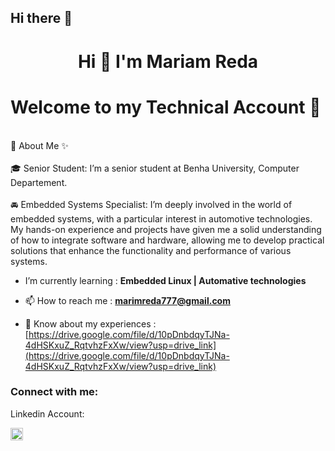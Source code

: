 ## Hi there 👋

<h1 align="center">Hi 👋 I'm Mariam Reda</h1>
 <h1 > Welcome to my Technical Account 👷 </h1>

<br>🚀 About Me ✨ </br>
<br> 🎓 Senior Student: I’m a senior student at Benha University, Computer Departement. </br>
<br> 🚘 Embedded Systems Specialist: I’m deeply involved in the world of embedded systems, with a particular interest in automotive technologies. My hands-on experience and projects have given me a solid understanding of how to integrate software and hardware, allowing me to develop practical solutions that enhance the functionality and performance of various systems.</h3> </br>

- I’m currently learning : **Embedded Linux | Automative technologies**

- 📫 How to reach me : **marimreda777@gmail.com**

- 📄 Know about my experiences : [https://drive.google.com/file/d/10pDnbdqyTJNa-4dHSKxuZ_RqtvhzFxXw/view?usp=drive_link](https://drive.google.com/file/d/10pDnbdqyTJNa-4dHSKxuZ_RqtvhzFxXw/view?usp=drive_link)

<h3 align="left">Connect with me:</h3>
Linkedin Account: 
<p align="left">
<a href="https://www.linkedin.com/in/mariam-reda-a09767243?utm_source=share&utm_campaign=share_via&utm_content=profile&utm_medium=android_app" target="blank"><img align="center" src="https://raw.githubusercontent.com/rahuldkjain/github-profile-readme-generator/master/src/images/icons/Social/linked-in-alt.svg" alt="https://www.linkedin.com/in/mariam-reda-a09767243?utm_source=share&utm_campaign=share_via&utm_content=profile&utm_medium=android_app" height="20" width="20" /></a>
</p>

